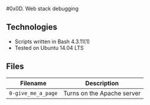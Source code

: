 #0x0D. Web stack debugging

## Technologies
* Scripts written in Bash 4.3.11(1)
* Tested on Ubuntu 14.04 LTS

## Files

| Filename | Description |
| -------- | ----------- |
| `0-give_me_a_page` | Turns on the Apache server |
